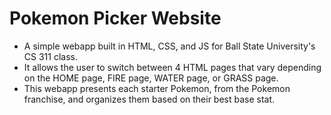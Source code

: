 # Pokemon Picker Website

- A simple webapp built in HTML, CSS, and JS for Ball State University's CS 311 class.
- It allows the user to switch between 4 HTML pages that vary depending on the HOME page, FIRE page, WATER page, or GRASS page.
- This webapp presents each starter Pokemon, from the Pokemon franchise, and organizes them based on their best base stat.

